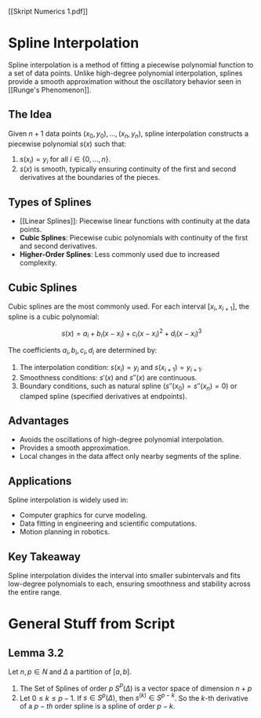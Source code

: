 [[Skript Numerics 1.pdf]]
# Spline Interpolation

Spline interpolation is a method of fitting a piecewise polynomial function to a set of data points. Unlike high-degree polynomial interpolation, splines provide a smooth approximation without the oscillatory behavior seen in [[Runge's Phenomenon]].

## **The Idea**

Given $n+1$ data points $(x_0, y_0), \dots, (x_n, y_n)$, spline interpolation constructs a piecewise polynomial $s(x)$ such that:

1. $s(x_i) = y_i$ for all $i \in \{0, \dots, n\}$.
2. $s(x)$ is smooth, typically ensuring continuity of the first and second derivatives at the boundaries of the pieces.

## **Types of Splines**

- [[Linear Splines]]: Piecewise linear functions with continuity at the data points.
- **Cubic Splines**: Piecewise cubic polynomials with continuity of the first and second derivatives.
- **Higher-Order Splines**: Less commonly used due to increased complexity.

## **Cubic Splines**

Cubic splines are the most commonly used. For each interval $[x_i, x_{i+1}]$, the spline is a cubic polynomial:

$$
s(x) = a_i + b_i(x - x_i) + c_i(x - x_i)^2 + d_i(x - x_i)^3
$$

The coefficients $a_i, b_i, c_i, d_i$ are determined by:

1. The interpolation condition: $s(x_i) = y_i$ and $s(x_{i+1}) = y_{i+1}$.
2. Smoothness conditions: $s'(x)$ and $s''(x)$ are continuous.
3. Boundary conditions, such as natural spline ($s''(x_0) = s''(x_n) = 0$) or clamped spline (specified derivatives at endpoints).

## **Advantages**

- Avoids the oscillations of high-degree polynomial interpolation.
- Provides a smooth approximation.
- Local changes in the data affect only nearby segments of the spline.

## **Applications**

Spline interpolation is widely used in:

- Computer graphics for curve modeling.
- Data fitting in engineering and scientific computations.
- Motion planning in robotics.

## **Key Takeaway**

Spline interpolation divides the interval into smaller subintervals and fits low-degree polynomials to each, ensuring smoothness and stability across the entire range.

# General Stuff from Script

## Lemma 3.2 

Let $n,p \in N$ and $\Delta$ a partition of $[a,b]$.

1) The Set of Splines of order $p$ $S^{P}(\Delta)$ is a vector space of dimension $n+p$
2) Let $0\leq k\leq p-1$. If $s \in S^{p}(\Delta)$, then $s ^{(k)}\in S^{p-k}$. So the $k$-th derivative of a $p-th$ order spline is a spline of order $p-k$.

